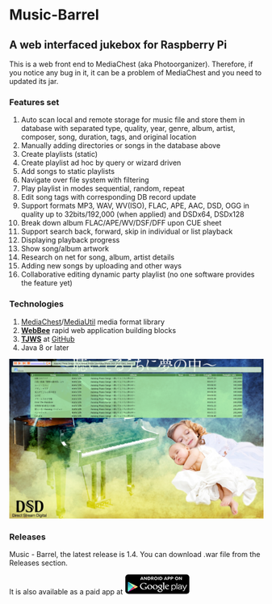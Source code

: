 # Music-Barrel


## A web interfaced jukebox for Raspberry Pi
This is a web front end to MediaChest (aka Photoorganizer). 
Therefore, if you notice any bug in it, it can be a problem of MediaChest and you need to updated its jar.

### Features set

1. Auto scan local and remote storage for music file and store them in database with
  separated type, quality, year, genre, album, artist, composer, song, duration, tags,
  and original location
2. Manually adding directories or songs in the database above
3. Create playlists (static)
4. Create playlist ad hoc by query or wizard driven
5. Add songs to static playlists
6. Navigate over file system with filtering
7. Play playlist in modes sequential, random, repeat
8. Edit song tags with corresponding DB record update
9. Support formats MP3, WAV, WV(ISO), FLAC, APE, AAC, DSD, OGG in quality up to 32bits/192,000 (when applied) and DSDx64, DSDx128
10. Break down album FLAC/APE/WV/DSF/DFF upon CUE sheet
11. Support search back, forward, skip in individual or list playback
12. Displaying playback progress
13. Show song/album artwork
14. Research on net for song, album, artist details
15. Adding new songs by uploading and other ways
16. Collaborative editing dynamic party playlist (no one software provides the feature yet)

### Technologies

1. [MediaChest](https://github.com/drogatkin/MediaChest)/[MediaUtil](https://github.com/drogatkin/mediautil) media format library
2. <a href="https://github.com/drogatkin/Webbee"><strong>WebBee</strong></a> rapid web application building blocks
3. <a href="http://tjws.sf.net"><strong>TJWS</strong></a> at [GitHub](https://github.com/drogatkin/Webbee)
4. Java 8 or later

![Music Barrel look](https://raw.githubusercontent.com/drogatkin/music-barrel/master/doc/music-barrel-screenshot.png?raw=true)

### Releases

Music - Barrel, the latest release is 1.4. You can download .war file from the Releases section.

It is also available as a paid app at <a target="_blank" href="https://play.google.com/store/apps/details?id=rogatkin.mobile.app.lialichka"><img src="https://github.com/drogatkin/music-barrel/blob/master/mockups/appgoogleplay.png?raw=true"></a>
